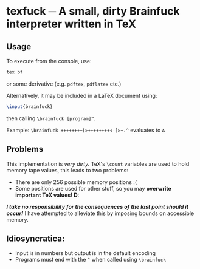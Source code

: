 # texfuck ─ A small, dirty Brainfuck interpreter written in TeX

## Usage

To execute from the console, use:
```sh
tex bf
```
or some derivative (e.g. `pdftex`, `pdflatex` etc.)

Alternatively, it may be included in a LaTeX document using:
```LaTeX
\input{brainfuck}
```
then calling `\brainfuck [program]^`.

Example: `\brainfuck ++++++++[>++++++++<-]>+.^` evaluates to `A`

## Problems

This implementation is _very dirty._
TeX's `\count` variables are used to hold memory tape values, this leads to two problems:

 - There are only 256 possible memory positions :(
 - Some positions are used for other stuff, so you may **overwrite important TeX values! D:**

**_I take no responsibility for the consequences of the last point should it occur!_**
I have attempted to alleviate this by imposing bounds on accessible memory.

## Idiosyncratica:

 - Input is in numbers but output is in the default encoding
 - Programs must end with the `^` when called using `\brainfuck`